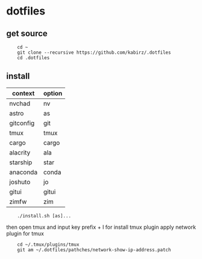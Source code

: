 # dotfiles

## get source

```shell
    cd ~
    git clone --recursive https://github.com/kabirz/.dotfiles
    cd .dotfiles
```

## install

|  context  |  option  |
|  -------  |  ------  |
| nvchad    |   nv     |
| astro     |   as     |
| gitconfig |   git    |
| tmux      |   tmux   |
| cargo     |   cargo  |
| alacrity  |   ala    |
| starship  |   star   |
| anaconda  |   conda  |
| joshuto   |   jo     |
| gitui     |   gitui  |
| zimfw     |   zim    |

```shell
    ./install.sh [as]...
```

then open tmux and input key prefix + I for install tmux plugin
apply network plugin for tmux

```shell
    cd ~/.tmux/plugins/tmux
    git am ~/.dotfiles/pathches/network-show-ip-address.patch
```
